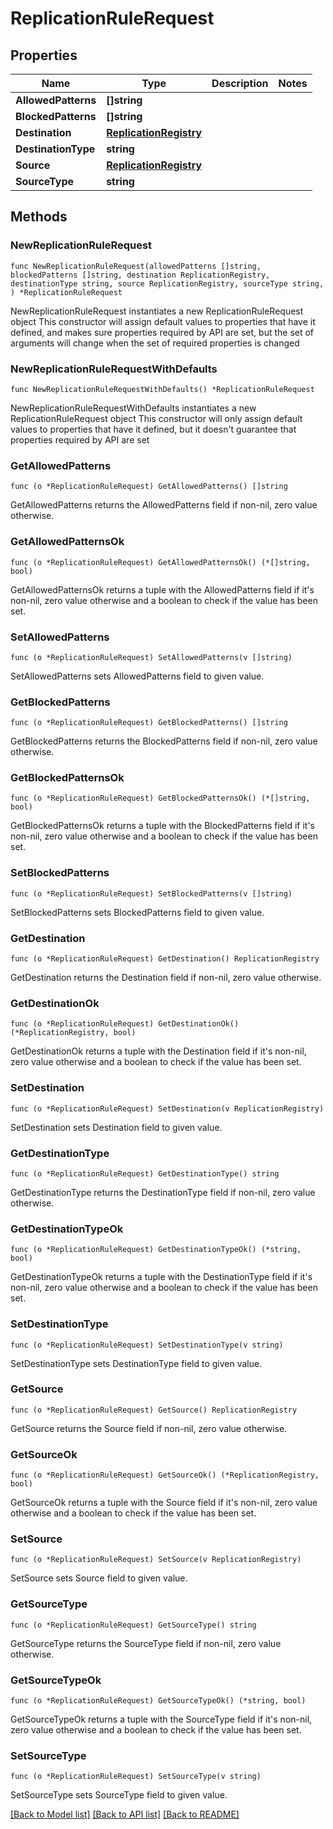 # ReplicationRuleRequest

## Properties

Name | Type | Description | Notes
------------ | ------------- | ------------- | -------------
**AllowedPatterns** | **[]string** |  | 
**BlockedPatterns** | **[]string** |  | 
**Destination** | [**ReplicationRegistry**](ReplicationRegistry.md) |  | 
**DestinationType** | **string** |  | 
**Source** | [**ReplicationRegistry**](ReplicationRegistry.md) |  | 
**SourceType** | **string** |  | 

## Methods

### NewReplicationRuleRequest

`func NewReplicationRuleRequest(allowedPatterns []string, blockedPatterns []string, destination ReplicationRegistry, destinationType string, source ReplicationRegistry, sourceType string, ) *ReplicationRuleRequest`

NewReplicationRuleRequest instantiates a new ReplicationRuleRequest object
This constructor will assign default values to properties that have it defined,
and makes sure properties required by API are set, but the set of arguments
will change when the set of required properties is changed

### NewReplicationRuleRequestWithDefaults

`func NewReplicationRuleRequestWithDefaults() *ReplicationRuleRequest`

NewReplicationRuleRequestWithDefaults instantiates a new ReplicationRuleRequest object
This constructor will only assign default values to properties that have it defined,
but it doesn't guarantee that properties required by API are set

### GetAllowedPatterns

`func (o *ReplicationRuleRequest) GetAllowedPatterns() []string`

GetAllowedPatterns returns the AllowedPatterns field if non-nil, zero value otherwise.

### GetAllowedPatternsOk

`func (o *ReplicationRuleRequest) GetAllowedPatternsOk() (*[]string, bool)`

GetAllowedPatternsOk returns a tuple with the AllowedPatterns field if it's non-nil, zero value otherwise
and a boolean to check if the value has been set.

### SetAllowedPatterns

`func (o *ReplicationRuleRequest) SetAllowedPatterns(v []string)`

SetAllowedPatterns sets AllowedPatterns field to given value.


### GetBlockedPatterns

`func (o *ReplicationRuleRequest) GetBlockedPatterns() []string`

GetBlockedPatterns returns the BlockedPatterns field if non-nil, zero value otherwise.

### GetBlockedPatternsOk

`func (o *ReplicationRuleRequest) GetBlockedPatternsOk() (*[]string, bool)`

GetBlockedPatternsOk returns a tuple with the BlockedPatterns field if it's non-nil, zero value otherwise
and a boolean to check if the value has been set.

### SetBlockedPatterns

`func (o *ReplicationRuleRequest) SetBlockedPatterns(v []string)`

SetBlockedPatterns sets BlockedPatterns field to given value.


### GetDestination

`func (o *ReplicationRuleRequest) GetDestination() ReplicationRegistry`

GetDestination returns the Destination field if non-nil, zero value otherwise.

### GetDestinationOk

`func (o *ReplicationRuleRequest) GetDestinationOk() (*ReplicationRegistry, bool)`

GetDestinationOk returns a tuple with the Destination field if it's non-nil, zero value otherwise
and a boolean to check if the value has been set.

### SetDestination

`func (o *ReplicationRuleRequest) SetDestination(v ReplicationRegistry)`

SetDestination sets Destination field to given value.


### GetDestinationType

`func (o *ReplicationRuleRequest) GetDestinationType() string`

GetDestinationType returns the DestinationType field if non-nil, zero value otherwise.

### GetDestinationTypeOk

`func (o *ReplicationRuleRequest) GetDestinationTypeOk() (*string, bool)`

GetDestinationTypeOk returns a tuple with the DestinationType field if it's non-nil, zero value otherwise
and a boolean to check if the value has been set.

### SetDestinationType

`func (o *ReplicationRuleRequest) SetDestinationType(v string)`

SetDestinationType sets DestinationType field to given value.


### GetSource

`func (o *ReplicationRuleRequest) GetSource() ReplicationRegistry`

GetSource returns the Source field if non-nil, zero value otherwise.

### GetSourceOk

`func (o *ReplicationRuleRequest) GetSourceOk() (*ReplicationRegistry, bool)`

GetSourceOk returns a tuple with the Source field if it's non-nil, zero value otherwise
and a boolean to check if the value has been set.

### SetSource

`func (o *ReplicationRuleRequest) SetSource(v ReplicationRegistry)`

SetSource sets Source field to given value.


### GetSourceType

`func (o *ReplicationRuleRequest) GetSourceType() string`

GetSourceType returns the SourceType field if non-nil, zero value otherwise.

### GetSourceTypeOk

`func (o *ReplicationRuleRequest) GetSourceTypeOk() (*string, bool)`

GetSourceTypeOk returns a tuple with the SourceType field if it's non-nil, zero value otherwise
and a boolean to check if the value has been set.

### SetSourceType

`func (o *ReplicationRuleRequest) SetSourceType(v string)`

SetSourceType sets SourceType field to given value.



[[Back to Model list]](../README.md#documentation-for-models) [[Back to API list]](../README.md#documentation-for-api-endpoints) [[Back to README]](../README.md)


